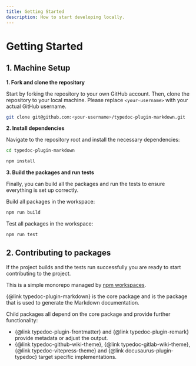 ```yaml
---
title: Getting Started
description: How to start developing locally.
---
```


# Getting Started

## 1. Machine Setup

**1. Fork and clone the repository**

Start by forking the repository to your own GitHub account. Then, clone the repository to your local machine. Please replace `<your-username>` with your actual GitHub username.

```bash
git clone git@github.com:<your-username>/typedoc-plugin-markdown.git
```

**2. Install dependencies**

Navigate to the repository root and install the necessary dependencies:

```bash
cd typedoc-plugin-markdown

npm install
```

**3. Build the packages and run tests**

Finally, you can build all the packages and run the tests to ensure everything is set up correctly.

Build all packages in the workspace:

```bash
npm run build
```

Test all packages in the workspace:

```bash
npm run test
```

## 2. Contributing to packages

If the project builds and the tests run successfully you are ready to start contributing to the project.

This is a simple monorepo managed by [npm workspaces](https://docs.npmjs.com/cli/v7/using-npm/workspaces).

{@link typedoc-plugin-markdown} is the core package and is the package that is used to generate the Markdown documentation.

Child packages all depend on the core package and provide further functionality:

- {@link typedoc-plugin-frontmatter} and {@link typedoc-plugin-remark} provide metadata or adjust the output.
- {@link typedoc-github-wiki-theme}, {@link typedoc-gitlab-wiki-theme},
  {@link typedoc-vitepress-theme} and {@link docusaurus-plugin-typedoc} target specific implementations.
